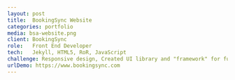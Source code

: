 ```yaml
---
layout: post
title:  BookingSync Website
categories: portfolio
media: bsa-website.png
client: BookingSync
role:   Front End Developer
tech:   Jekyll, HTML5, RoR, JavaScript
challenge: Responsive design, Created UI library and "framework" for future rapid development
urlDemo: https://www.bookingsync.com
---
```


